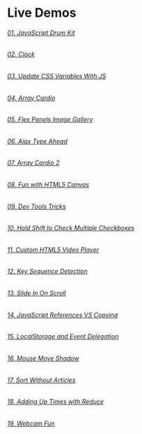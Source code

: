 # Live Demos

###### [01. JavaScript Drum Kit](https://mahbub.me/project/JavaScript-Projects/01.JavaScript-Drum-Kit/)
###### [02. Clock](https://mahbub.me/project/JavaScript-Projects/02.CSS+JS-Clock/)
###### [03. Update CSS Variables With JS](https://mahbub.me/project/JavaScript-Projects/03.Update-CSS-Variables-With-JS/)
###### [04. Array Cardio](https://mahbub.me/project/JavaScript-Projects/04.Array-Cardio-Day-1/)
###### [05. Flex Panels Image Gallery](https://mahbub.me/project/JavaScript-Projects/05.Flex-Panels-Image-Gallery/)
###### [06. Ajax Type Ahead](https://mahbub.me/project/JavaScript-Projects/06.Ajax-Type-Ahead/)
###### [07. Array Cardio 2](https://mahbub.me/project/JavaScript-Projects/07.Array-Cardio-Day-2/)
###### [08. Fun with HTML5 Canvas](https://mahbub.me/project/JavaScript-Projects/08.Fun-with-HTML5-Canvas/)
###### [09. Dev Tools Tricks](https://mahbub.me/project/JavaScript-Projects/09.Dev-Tools-Tricks/)
###### [10. Hold Shift to Check Multiple Checkboxes](https://mahbub.me/project/JavaScript-Projects/10.Hold-Shif-to-Check-Multiple-Checkboxes/)
###### [11. Custom HTML5 Video Player](https://mahbub.me/project/JavaScript-Projects/11.Custom-HTML5-Video-Player/)
###### [12. Key Sequence Detection](https://mahbub.me/project/JavaScript-Projects/12.Key-Sequence-Detection/)
###### [13. Slide In On Scroll](https://mahbub.me/project/JavaScript-Projects/13.Slide-In-On-Scroll/)
###### [14. JavaScript References VS Copying](https://mahbub.me/project/JavaScript-Projects/14.JavaScript-References-VS-Copying/)
###### [15. LocalStorage and Event Delegation](https://mahbub.me/project/JavaScript-Projects/15.LocalStorage-and-Event-Delegation/)
###### [16. Mouse Move Shadow](https://mahbub.me/project/JavaScript-Projects/16.Mouse-Move-Shadow/)
###### [17. Sort Without Articles](https://mahbub.me/project/JavaScript-Projects/17.Sort-Without-Articles/)
###### [18. Adding Up Times with Reduce](https://mahbub.me/project/JavaScript-Projects/18.Adding-Up-Times-with-Reduce/)
###### [19. Webcam Fun](https://mahbub.me/project/JavaScript-Projects/19.Webcam-Fun/)